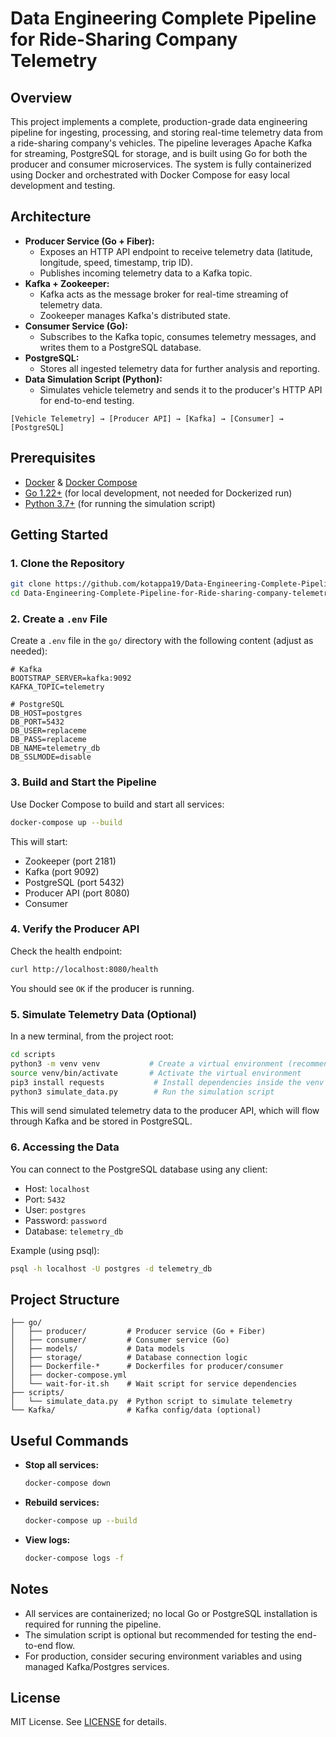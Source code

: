 # Data Engineering Complete Pipeline for Ride-Sharing Company Telemetry

## Overview

This project implements a complete, production-grade data engineering pipeline for ingesting, processing, and storing real-time telemetry data from a ride-sharing company's vehicles. The pipeline leverages Apache Kafka for streaming, PostgreSQL for storage, and is built using Go for both the producer and consumer microservices. The system is fully containerized using Docker and orchestrated with Docker Compose for easy local development and testing.

## Architecture

- **Producer Service (Go + Fiber):**
  - Exposes an HTTP API endpoint to receive telemetry data (latitude, longitude, speed, timestamp, trip ID).
  - Publishes incoming telemetry data to a Kafka topic.
- **Kafka + Zookeeper:**
  - Kafka acts as the message broker for real-time streaming of telemetry data.
  - Zookeeper manages Kafka's distributed state.
- **Consumer Service (Go):**
  - Subscribes to the Kafka topic, consumes telemetry messages, and writes them to a PostgreSQL database.
- **PostgreSQL:**
  - Stores all ingested telemetry data for further analysis and reporting.
- **Data Simulation Script (Python):**
  - Simulates vehicle telemetry and sends it to the producer's HTTP API for end-to-end testing.

```
[Vehicle Telemetry] → [Producer API] → [Kafka] → [Consumer] → [PostgreSQL]
```

## Prerequisites

- [Docker](https://www.docker.com/get-started) & [Docker Compose](https://docs.docker.com/compose/)
- [Go 1.22+](https://golang.org/dl/) (for local development, not needed for Dockerized run)
- [Python 3.7+](https://www.python.org/downloads/) (for running the simulation script)

## Getting Started

### 1. Clone the Repository

```bash
git clone https://github.com/kotappa19/Data-Engineering-Complete-Pipeline-for-Ride-sharing-company-telemetry.git
cd Data-Engineering-Complete-Pipeline-for-Ride-sharing-company-telemetry/go
```

### 2. Create a `.env` File

Create a `.env` file in the `go/` directory with the following content (adjust as needed):

```
# Kafka
BOOTSTRAP_SERVER=kafka:9092
KAFKA_TOPIC=telemetry

# PostgreSQL
DB_HOST=postgres
DB_PORT=5432
DB_USER=replaceme
DB_PASS=replaceme
DB_NAME=telemetry_db
DB_SSLMODE=disable
```

### 3. Build and Start the Pipeline

Use Docker Compose to build and start all services:

```bash
docker-compose up --build
```

This will start:
- Zookeeper (port 2181)
- Kafka (port 9092)
- PostgreSQL (port 5432)
- Producer API (port 8080)
- Consumer

### 4. Verify the Producer API

Check the health endpoint:

```bash
curl http://localhost:8080/health
```
You should see `OK` if the producer is running.

### 5. Simulate Telemetry Data (Optional)

In a new terminal, from the project root:

```bash
cd scripts
python3 -m venv venv           # Create a virtual environment (recommended)
source venv/bin/activate       # Activate the virtual environment
pip3 install requests           # Install dependencies inside the venv
python3 simulate_data.py        # Run the simulation script
```

This will send simulated telemetry data to the producer API, which will flow through Kafka and be stored in PostgreSQL.

### 6. Accessing the Data

You can connect to the PostgreSQL database using any client:
- Host: `localhost`
- Port: `5432`
- User: `postgres`
- Password: `password`
- Database: `telemetry_db`

Example (using psql):
```bash
psql -h localhost -U postgres -d telemetry_db
```

## Project Structure

```
├── go/
│   ├── producer/         # Producer service (Go + Fiber)
│   ├── consumer/         # Consumer service (Go)
│   ├── models/           # Data models
│   ├── storage/          # Database connection logic
│   ├── Dockerfile-*      # Dockerfiles for producer/consumer
│   ├── docker-compose.yml
│   └── wait-for-it.sh    # Wait script for service dependencies
├── scripts/
│   └── simulate_data.py  # Python script to simulate telemetry
└── Kafka/                # Kafka config/data (optional)
```

## Useful Commands

- **Stop all services:**
  ```bash
  docker-compose down
  ```
- **Rebuild services:**
  ```bash
  docker-compose up --build
  ```
- **View logs:**
  ```bash
  docker-compose logs -f
  ```

## Notes
- All services are containerized; no local Go or PostgreSQL installation is required for running the pipeline.
- The simulation script is optional but recommended for testing the end-to-end flow.
- For production, consider securing environment variables and using managed Kafka/Postgres services.

## License

MIT License. See [LICENSE](LICENSE) for details.
